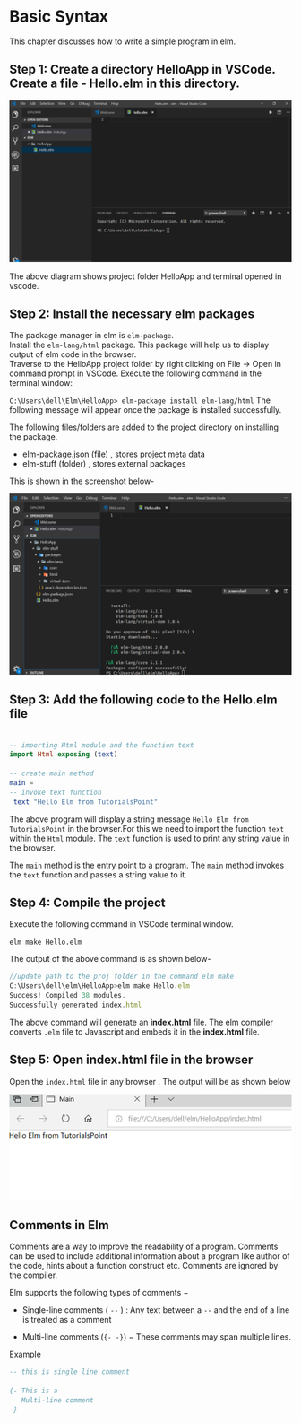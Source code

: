 # Basic Syntax

This chapter discusses how to write a simple program in elm.

## Step 1: Create a directory HelloApp in VSCode. Create a file - Hello.elm in this directory. 

![HelloApp](https://github.com/kannans89/ElmRepo/blob/master/images/08_HelloApp.PNG?raw=true)
<!--explain-->
The above diagram shows project folder HelloApp and terminal opened in vscode.

## Step 2: Install the necessary elm packages

The package manager in elm is `elm-package`.  
Install the `elm-lang/html` package. This package will help us to display output of elm code in the browser.  
Traverse to the HelloApp project folder by right clicking on File → Open in command prompt in VSCode. Execute the following command in the terminal window:
<!--update the project path-->
`C:\Users\dell\Elm\HelloApp> elm-package install elm-lang/html`
The following message will appear once the package is installed successfully.
<!-- include installation successful ss-->

The following files/folders are added to the project directory on installing the package.

- elm-package.json (file) , stores project meta data
- elm-stuff (folder) , stores external packages  

 This is shown in the screenshot below-
 <!-- screenshot with the above files in the project directory-->  
 ![HelloApp](https://github.com/kannans89/ElmRepo/blob/master/images/09_HelloApp.PNG?raw=true)
 
## Step 3: Add the following code to the Hello.elm file

```elm

-- importing Html module and the function text
import Html exposing (text)

-- create main method
main =
-- invoke text function 
 text "Hello Elm from TutorialsPoint"

```

The above program will display a string message `Hello Elm from TutorialsPoint` in the browser.For this we need to import the function `text` within the `Html` module. The `text` function is used to print any string value in the browser.

The `main` method is the entry point to a program. The `main` method invokes the `text` function and passes a string value to it.  

## Step 4: Compile the project

Execute the following command in VSCode terminal window.
<!--update path to the proj folder in the command>-->   

`elm make Hello.elm`

The output of the above command is as shown below- 

```javascript
//update path to the proj folder in the command elm make
C:\Users\dell\elm\HelloApp>elm make Hello.elm
Success! Compiled 38 modules.
Successfully generated index.html

```
The above command will generate an **index.html** file. The elm compiler converts `.elm` file to Javascript and embeds it in the **index.html** file.

## Step 5: Open index.html file in the browser

Open the `index.html` file in any browser . The output will be as shown below

![html](https://github.com/kannans89/ElmRepo/blob/master/images/06_hello_world.PNG?raw=true)

## Comments in Elm

Comments are a way to improve the readability of a program. Comments can be used to include additional information about a program like author of the code, hints about a function construct etc. Comments are ignored by the compiler.

Elm supports the following types of comments −

- Single-line comments ( `--` ) : Any text between a `--` and the end of a line is treated as a comment

- Multi-line comments (`{- -}`) − These comments may span multiple lines.

Example

```elm
-- this is single line comment

{- This is a  
   Multi-line comment
-}

```
